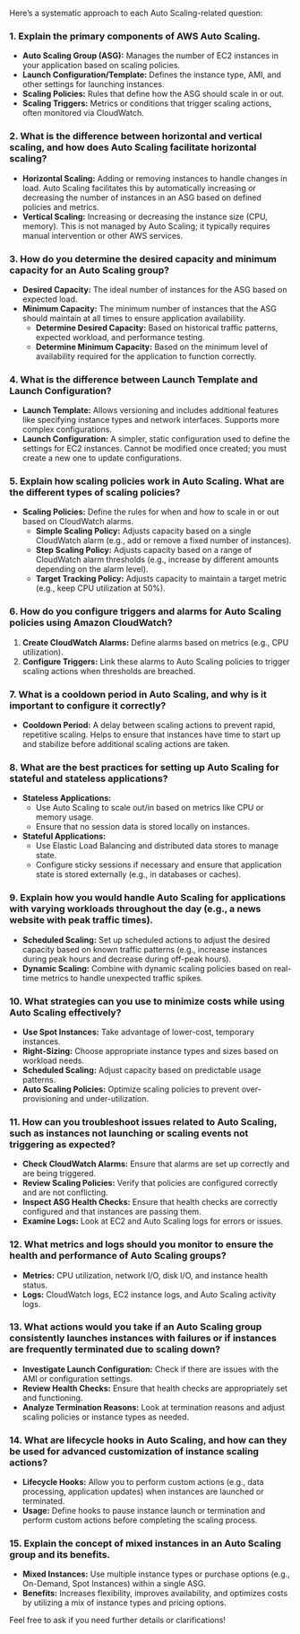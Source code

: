 Here’s a systematic approach to each Auto Scaling-related question:

### 1. Explain the primary components of AWS Auto Scaling.
- **Auto Scaling Group (ASG):** Manages the number of EC2 instances in your application based on scaling policies.
- **Launch Configuration/Template:** Defines the instance type, AMI, and other settings for launching instances.
- **Scaling Policies:** Rules that define how the ASG should scale in or out.
- **Scaling Triggers:** Metrics or conditions that trigger scaling actions, often monitored via CloudWatch.

### 2. What is the difference between horizontal and vertical scaling, and how does Auto Scaling facilitate horizontal scaling?
- **Horizontal Scaling:** Adding or removing instances to handle changes in load. Auto Scaling facilitates this by automatically increasing or decreasing the number of instances in an ASG based on defined policies and metrics.
- **Vertical Scaling:** Increasing or decreasing the instance size (CPU, memory). This is not managed by Auto Scaling; it typically requires manual intervention or other AWS services.

### 3. How do you determine the desired capacity and minimum capacity for an Auto Scaling group?
- **Desired Capacity:** The ideal number of instances for the ASG based on expected load.
- **Minimum Capacity:** The minimum number of instances that the ASG should maintain at all times to ensure application availability.
  - **Determine Desired Capacity:** Based on historical traffic patterns, expected workload, and performance testing.
  - **Determine Minimum Capacity:** Based on the minimum level of availability required for the application to function correctly.

### 4. What is the difference between Launch Template and Launch Configuration?
- **Launch Template:** Allows versioning and includes additional features like specifying instance types and network interfaces. Supports more complex configurations.
- **Launch Configuration:** A simpler, static configuration used to define the settings for EC2 instances. Cannot be modified once created; you must create a new one to update configurations.

### 5. Explain how scaling policies work in Auto Scaling. What are the different types of scaling policies?
- **Scaling Policies:** Define the rules for when and how to scale in or out based on CloudWatch alarms.
  - **Simple Scaling Policy:** Adjusts capacity based on a single CloudWatch alarm (e.g., add or remove a fixed number of instances).
  - **Step Scaling Policy:** Adjusts capacity based on a range of CloudWatch alarm thresholds (e.g., increase by different amounts depending on the alarm level).
  - **Target Tracking Policy:** Adjusts capacity to maintain a target metric (e.g., keep CPU utilization at 50%).

### 6. How do you configure triggers and alarms for Auto Scaling policies using Amazon CloudWatch?
1. **Create CloudWatch Alarms:** Define alarms based on metrics (e.g., CPU utilization).
2. **Configure Triggers:** Link these alarms to Auto Scaling policies to trigger scaling actions when thresholds are breached.

### 7. What is a cooldown period in Auto Scaling, and why is it important to configure it correctly?
- **Cooldown Period:** A delay between scaling actions to prevent rapid, repetitive scaling. Helps to ensure that instances have time to start up and stabilize before additional scaling actions are taken.

### 8. What are the best practices for setting up Auto Scaling for stateful and stateless applications?
- **Stateless Applications:**
  - Use Auto Scaling to scale out/in based on metrics like CPU or memory usage.
  - Ensure that no session data is stored locally on instances.
- **Stateful Applications:**
  - Use Elastic Load Balancing and distributed data stores to manage state.
  - Configure sticky sessions if necessary and ensure that application state is stored externally (e.g., in databases or caches).

### 9. Explain how you would handle Auto Scaling for applications with varying workloads throughout the day (e.g., a news website with peak traffic times).
- **Scheduled Scaling:** Set up scheduled actions to adjust the desired capacity based on known traffic patterns (e.g., increase instances during peak hours and decrease during off-peak hours).
- **Dynamic Scaling:** Combine with dynamic scaling policies based on real-time metrics to handle unexpected traffic spikes.

### 10. What strategies can you use to minimize costs while using Auto Scaling effectively?
- **Use Spot Instances:** Take advantage of lower-cost, temporary instances.
- **Right-Sizing:** Choose appropriate instance types and sizes based on workload needs.
- **Scheduled Scaling:** Adjust capacity based on predictable usage patterns.
- **Auto Scaling Policies:** Optimize scaling policies to prevent over-provisioning and under-utilization.

### 11. How can you troubleshoot issues related to Auto Scaling, such as instances not launching or scaling events not triggering as expected?
- **Check CloudWatch Alarms:** Ensure that alarms are set up correctly and are being triggered.
- **Review Scaling Policies:** Verify that policies are configured correctly and are not conflicting.
- **Inspect ASG Health Checks:** Ensure that health checks are correctly configured and that instances are passing them.
- **Examine Logs:** Look at EC2 and Auto Scaling logs for errors or issues.

### 12. What metrics and logs should you monitor to ensure the health and performance of Auto Scaling groups?
- **Metrics:** CPU utilization, network I/O, disk I/O, and instance health status.
- **Logs:** CloudWatch logs, EC2 instance logs, and Auto Scaling activity logs.

### 13. What actions would you take if an Auto Scaling group consistently launches instances with failures or if instances are frequently terminated due to scaling down?
- **Investigate Launch Configuration:** Check if there are issues with the AMI or configuration settings.
- **Review Health Checks:** Ensure that health checks are appropriately set and functioning.
- **Analyze Termination Reasons:** Look at termination reasons and adjust scaling policies or instance types as needed.

### 14. What are lifecycle hooks in Auto Scaling, and how can they be used for advanced customization of instance scaling actions?
- **Lifecycle Hooks:** Allow you to perform custom actions (e.g., data processing, application updates) when instances are launched or terminated.
- **Usage:** Define hooks to pause instance launch or termination and perform custom actions before completing the scaling process.

### 15. Explain the concept of mixed instances in an Auto Scaling group and its benefits.
- **Mixed Instances:** Use multiple instance types or purchase options (e.g., On-Demand, Spot Instances) within a single ASG.
- **Benefits:** Increases flexibility, improves availability, and optimizes costs by utilizing a mix of instance types and pricing options.

Feel free to ask if you need further details or clarifications!
